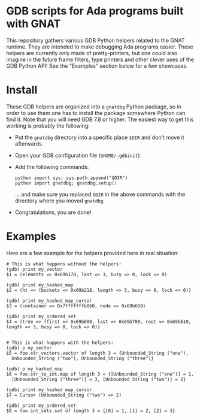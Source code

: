 GDB scripts for Ada programs built with GNAT
============================================

This repository gathers various GDB Python helpers related to the GNAT runtime.
They are intended to make debugging Ada programs easier. These helpers are
currently only made of pretty-printers, but one could also imagine in the
future frame filters, type printers and other clever uses of the GDB Python
API! See the "Examples" section below for a few showcases.


Install
=======

These GDB helpers are organized into a `gnatdbg` Python package, so in
order to use them one has to install the package somewhere Python can find it.
Note that you will need GDB 7.8 or higher. The easiest way to get this working
is probably the following:

  - Put the `gnatdbg` directory into a specific place `$DIR` and don't move it
    afterwards.
  - Open your GDB configuration file (`$HOME/.gdbinit`)
  - Add the following commands:

        python import sys; sys.path.append("$DIR")
        python import gnatdbg; gnatdbg.setup()

    ... and make sure you replaced `$DIR` in the above commands with the
    directory where you moved `gnatdbg`.

  - Congratulations, you are done!


Examples
========

Here are a few example for the helpers provided here in real situation:

    # This is what happens without the helpers:
    (gdb) print my_vector
    $1 = (elements => 0x69b170, last => 3, busy => 0, lock => 0)

    (gdb) print my_hashed_map
    $2 = (ht => (buckets => 0x69b218, length => 3, busy => 0, lock => 0))

    (gdb) print my_hashed_map_cursor
    $3 = (container => 0x7fffffffb860, node => 0x69b650)

    (gdb) print my_ordered_set
    $4 = (tree => (first => 0x69b080, last => 0x69b700, root => 0x69b610,
    length => 3, busy => 0, lock => 0))


    # This is what happens with the helpers:
    (gdb) p my_vector
    $5 = foo.str_vectors.vector of length 3 = {Unbounded_String ("one"), 
      Unbounded_String ("two"), Unbounded_String ("three")}

    (gdb) p my_hashed_map
    $6 = foo.str_to_int.map of length 3 = {[Unbounded_String ("one")] = 1, 
      [Unbounded_String ("three")] = 3, [Unbounded_String ("two")] = 2}

    (gdb) print my_hashed_map_cursor
    $7 = Cursor (Unbounded_String ("two") => 2)

    (gdb) print my_ordered_set
    $8 = foo.int_sets.set of length 3 = {[0] = 1, [1] = 2, [2] = 3}
